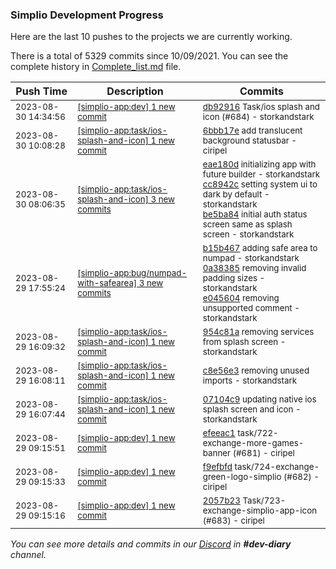 
### Simplio Development Progress

Here are the last 10 pushes to the projects we are currently working.

There is a total of 5329 commits since 10/09/2021. You can see the complete history in
 [Complete_list.md](Complete_list.md) file.

| Push Time | Description | Commits |
| --- | --- | --- |
| <sub>2023-08-30 14:34:56</sub> | <sub>[[simplio-app:dev] 1 new commit](https://github.com/SimplioOfficial/simplio-app/commit/db92916fba340c438660a97f7c1bbeeaeb15236b)</sub> | <sub>[db92916](https://github.com/SimplioOfficial/simplio-app/commit/db92916fba340c438660a97f7c1bbeeaeb15236b) Task/ios splash and icon (#684) - storkandstark</sub> |
| <sub>2023-08-30 10:08:28</sub> | <sub>[[simplio-app:task/ios-splash-and-icon] 1 new commit](https://github.com/SimplioOfficial/simplio-app/commit/6bbb17e48892f9a0e5cd020317e7eee6f893d174)</sub> | <sub>[6bbb17e](https://github.com/SimplioOfficial/simplio-app/commit/6bbb17e48892f9a0e5cd020317e7eee6f893d174) add translucent background statusbar - ciripel</sub> |
| <sub>2023-08-30 08:06:35</sub> | <sub>[[simplio-app:task/ios-splash-and-icon] 3 new commits](https://github.com/SimplioOfficial/simplio-app/compare/954c81a172b8...be5ba84ed09f)</sub> | <sub>[eae180d](https://github.com/SimplioOfficial/simplio-app/commit/eae180d697d47b88a8050b4a4bb7e8ab4532800a) initializing app with future builder - storkandstark<br>[cc8942c](https://github.com/SimplioOfficial/simplio-app/commit/cc8942cc06c40ec835cb0fc11a22fe53f84b3325) setting system ui to dark by default - storkandstark<br>[be5ba84](https://github.com/SimplioOfficial/simplio-app/commit/be5ba84ed09f2b849ef879407063a4e7083cd584) initial auth status screen same as splash screen - storkandstark</sub> |
| <sub>2023-08-29 17:55:24</sub> | <sub>[[simplio-app:bug/numpad-with-safearea] 3 new commits](https://github.com/SimplioOfficial/simplio-app/compare/b15b4671063c^...e045604dbdcc)</sub> | <sub>[b15b467](https://github.com/SimplioOfficial/simplio-app/commit/b15b4671063ca48e4ebd728606c228ea2353e190) adding safe area to numpad - storkandstark<br>[0a38385](https://github.com/SimplioOfficial/simplio-app/commit/0a3838510d39cb5533983d91fab6c55955ca4d59) removing invalid padding sizes - storkandstark<br>[e045604](https://github.com/SimplioOfficial/simplio-app/commit/e045604dbdcc9d5026a500d02fbf27b76165b6f0) removing unsupported comment - storkandstark</sub> |
| <sub>2023-08-29 16:09:32</sub> | <sub>[[simplio-app:task/ios-splash-and-icon] 1 new commit](https://github.com/SimplioOfficial/simplio-app/commit/954c81a172b841f341bfe1b931426db0725fa472)</sub> | <sub>[954c81a](https://github.com/SimplioOfficial/simplio-app/commit/954c81a172b841f341bfe1b931426db0725fa472) removing services from splash screen - storkandstark</sub> |
| <sub>2023-08-29 16:08:11</sub> | <sub>[[simplio-app:task/ios-splash-and-icon] 1 new commit](https://github.com/SimplioOfficial/simplio-app/commit/c8e56e3ae55493950244945b99d31a60989ad660)</sub> | <sub>[c8e56e3](https://github.com/SimplioOfficial/simplio-app/commit/c8e56e3ae55493950244945b99d31a60989ad660) removing unused imports - storkandstark</sub> |
| <sub>2023-08-29 16:07:44</sub> | <sub>[[simplio-app:task/ios-splash-and-icon] 1 new commit](https://github.com/SimplioOfficial/simplio-app/commit/07104c9297cd701d0ebb24986349be63dd05eb38)</sub> | <sub>[07104c9](https://github.com/SimplioOfficial/simplio-app/commit/07104c9297cd701d0ebb24986349be63dd05eb38) updating native ios splash screen and icon - storkandstark</sub> |
| <sub>2023-08-29 09:15:51</sub> | <sub>[[simplio-app:dev] 1 new commit](https://github.com/SimplioOfficial/simplio-app/commit/efeeac145b556642d5d41b6304628b7722fa8435)</sub> | <sub>[efeeac1](https://github.com/SimplioOfficial/simplio-app/commit/efeeac145b556642d5d41b6304628b7722fa8435) task/722-exchange-more-games-banner (#681) - ciripel</sub> |
| <sub>2023-08-29 09:15:33</sub> | <sub>[[simplio-app:dev] 1 new commit](https://github.com/SimplioOfficial/simplio-app/commit/f9efbfd586a8899e8227d8ac1efe2294c509e43e)</sub> | <sub>[f9efbfd](https://github.com/SimplioOfficial/simplio-app/commit/f9efbfd586a8899e8227d8ac1efe2294c509e43e) task/724-exchange-green-logo-simplio (#682) - ciripel</sub> |
| <sub>2023-08-29 09:15:16</sub> | <sub>[[simplio-app:dev] 1 new commit](https://github.com/SimplioOfficial/simplio-app/commit/2057b236d365ca624ce9fe50e41f0c472a22e5e0)</sub> | <sub>[2057b23](https://github.com/SimplioOfficial/simplio-app/commit/2057b236d365ca624ce9fe50e41f0c472a22e5e0) Task/723-exchange-simplio-app-icon (#683) - ciripel</sub> |

_You can see more details and commits in our [Discord](https://discord.gg/aKhjuwZmdP) in **#dev-diary** channel._
